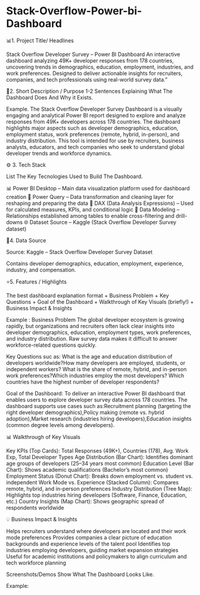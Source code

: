 # Stack-Overflow-Power-bi-Dashboard

📊1. Project Title/ Headlines

Stack Overflow Developer Survey – Power BI Dashboard
An interactive dashboard analyzing 49K+ developer responses from 178 countries, uncovering trends in demographics, education, employment, industries, and work preferences.
Designed to deliver actionable insights for recruiters, companies, and tech professionals using real-world survey data.”

📝2. Short Description / Purpose
1-2 Sentences Explaining What The Dashboard Does And Why it Exists.

Example. The Stack Overflow Developer Survey Dashboard is a visually engaging and analytical Power BI report designed to explore and analyze responses from 49K+ developers across 178 countries.
The dashboard highlights major aspects such as developer demographics, education, employment status, work preferences (remote, hybrid, in-person), and industry distribution.
This tool is intended for use by recruiters, business analysts, educators, and tech companies who seek to understand global developer trends and workforce dynamics.

⚙️ 3. Tech Stack

List The Key Tecnologies Used to Build The Dashboard.

📊 Power BI Desktop – Main data visualization platform used for dashboard creation
📂 Power Query – Data transformation and cleaning layer for reshaping and preparing the data
🔢 DAX (Data Analysis Expressions) – Used for calculated measures, KPIs, and conditional logic
🔗 Data Modeling – Relationships established among tables to enable cross-filtering and drill-downs
🌐 Dataset Source – Kaggle (Stack Overflow Developer Survey dataset)

📂4. Data Source

Source: Kaggle – Stack Overflow Developer Survey Dataset

Contains developer demographics, education, employment, experience, industry, and compensation.

⭐5. Features / Highlights

The best dashboard explanation format + Business Problem + Key Questions + Goal of the Dashboard + Walkthrough of Key Visuals (briefly!) + Business Impact & Insights

Example : Business Problem The global developer ecosystem is growing rapidly, but organizations and recruiters often lack clear insights into developer demographics, education, employment types, work preferences, and industry distribution. Raw survey data makes it difficult to answer workforce-related questions quickly.

Key Questions suc as: What is the age and education distribution of developers worldwide?How many developers are employed, students, or independent workers? What is the share of remote, hybrid, and in-person work preferences?Which industries employ the most developers? Which countries have the highest number of developer respondents?


Goal of the Dashboard:
To deliver an interactive Power BI dashboard that enables users to explore developer survey data across 178 countries. The dashboard supports use cases such as:Recruitment planning (targeting the right developer demographics),Policy making (remote vs. hybrid adoption),Market research (industries hiring developers),Education insights (common degree levels among developers).

📊 Walkthrough of Key Visuals

Key KPIs (Top Cards): Total Responses (49K+), Countries (178), Avg. Work Exp, Total Developer Types
Age Distribution (Bar Chart): Identifies dominant age groups of developers (25–34 years most common)
Education Level (Bar Chart): Shows academic qualifications (Bachelor’s most common)
Employment Status (Donut Chart): Breaks down employment vs. student vs. independent
Work Mode vs. Experience (Stacked Column): Compares remote, hybrid, and in-person preferences
Industry Distribution (Tree Map): Highlights top industries hiring developers (Software, Finance, Education, etc.)
Country Insights (Map Chart): Shows geographic spread of respondents worldwide

💡 Business Impact & Insights

Helps recruiters understand where developers are located and their work mode preferences
Provides companies a clear picture of education backgrounds and experience levels of the talent pool
Identifies top industries employing developers, guiding market expansion strategies
Useful for academic institutions and policymakers to align curriculum and tech workforce planning

Screenshots/Demos
Show What The Dashboard Looks Like.

Example: 
